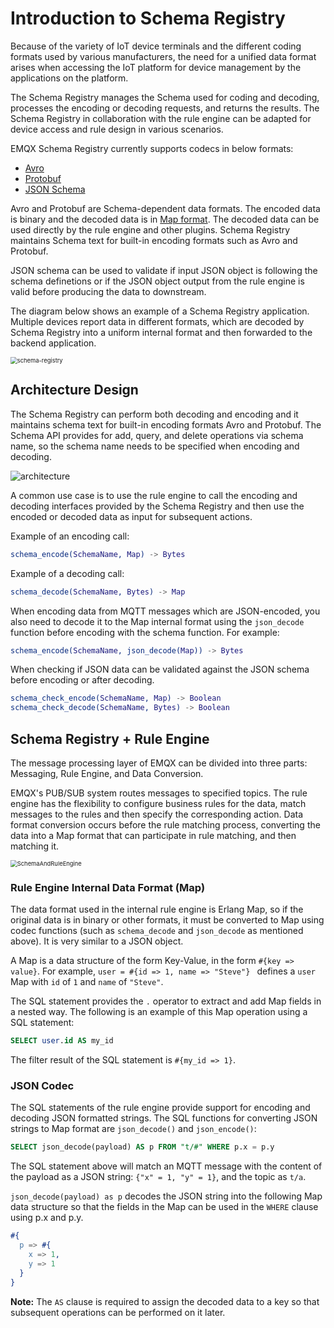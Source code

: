 # Introduction to Schema Registry


Because of the variety of IoT device terminals and the different coding formats used by various manufacturers, the need for a unified data format arises when accessing the IoT platform for device management by the applications on the platform.

The Schema Registry manages the Schema used for coding and decoding, processes the encoding or decoding requests, and returns the results. The Schema Registry in collaboration with the rule engine can be adapted for device access and rule design in
various scenarios.

EMQX Schema Registry currently supports codecs in below formats:

- [Avro](https://avro.apache.org)
- [Protobuf](https://developers.google.com/protocol-buffers/)
- [JSON Schema](https://json-schema.org/)

Avro and Protobuf are Schema-dependent data formats. The encoded data is binary and the decoded data is in [Map format](#rule-engine-internal-data-format-map). The decoded data can be used directly by the rule engine and other plugins. Schema Registry maintains Schema text for built-in encoding formats such as Avro and Protobuf.

JSON schema can be used to validate if input JSON object is following the schema definetions or if the JSON object output from the rule engine is valid before producing the data to downstream.

The diagram below shows an example of a Schema Registry application. Multiple devices report data in different formats, which are decoded by Schema Registry into a uniform internal format and then forwarded to the backend application.

<img src="./assets/schema-registry.png" alt="schema-registry" style="zoom:67%;" />

## Architecture Design

The Schema Registry can perform both decoding and encoding and it maintains schema text for built-in encoding formats Avro and Protobuf. The Schema API provides for add, query, and delete operations via schema name, so the schema name needs to be specified when encoding and decoding.

![architecture](./assets/schema_registry/schema_registry1.svg)

A common use case is to use the rule engine to call the encoding and decoding interfaces provided by the Schema Registry and then use the encoded or decoded data as input for subsequent actions.

Example of an encoding call:

```erlang
schema_encode(SchemaName, Map) -> Bytes
```

Example of a decoding call:

```erlang
schema_decode(SchemaName, Bytes) -> Map
```

When encoding data from MQTT messages which are JSON-encoded, you also need to decode it to the Map internal format using the `json_decode` function before encoding with the schema function.  For example:

```erlang
schema_encode(SchemaName, json_decode(Map)) -> Bytes
```

When checking if JSON data can be validated against the JSON schema before encoding or after decoding.

```erlang
schema_check_encode(SchemaName, Map) -> Boolean
schema_check_decode(SchemaName, Bytes) -> Boolean
```

## Schema Registry + Rule Engine

The message processing layer of EMQX can be divided into three parts: Messaging, Rule Engine, and Data Conversion.

EMQX's PUB/SUB system routes messages to specified topics. The rule engine has the flexibility to configure business rules for the data, match messages to the rules and then specify the corresponding action. Data format conversion occurs before the rule matching process, converting the data into a Map format that can participate in rule matching, and then matching it.

<img src="./assets/SchemaAndRuleEngine.png" alt="SchemaAndRuleEngine" style="zoom:67%;" />


### Rule Engine Internal Data Format (Map)

The data format used in the internal rule engine is Erlang Map, so if the original data is in binary or other formats, it must be converted to Map using codec functions (such as `schema_decode` and `json_decode` as mentioned above).  It is very similar to a JSON object.

A Map is a data structure of the form Key-Value, in the form `#{key => value}`. For example, `user = #{id => 1, name => "Steve"} ` defines a `user` Map with `id` of `1` and `name` of `"Steve"`.

The SQL statement provides the `.` operator to extract and add Map fields in a nested way. The following is an example of this Map operation using a SQL statement:

```sql
SELECT user.id AS my_id
```

The filter result of the SQL statement is `#{my_id => 1}`.

### JSON Codec

The SQL statements of the rule engine provide support for encoding and decoding JSON formatted strings. The SQL functions for converting JSON strings to Map format are `json_decode()` and `json_encode()`:

```sql
SELECT json_decode(payload) AS p FROM "t/#" WHERE p.x = p.y
```

The SQL statement above will match an MQTT message with the content of the payload as a JSON string: `{"x" = 1, "y" = 1}`, and the topic as `t/a`.

`json_decode(payload) as p` decodes the JSON string into the following Map data structure so that the fields in the Map can be used in the `WHERE` clause using p.x and p.y.

```erlang
#{
  p => #{
    x => 1,
    y => 1
  }
}
```

**Note:** The `AS` clause is required to assign the decoded data to a key so that subsequent operations can be performed on it later.

